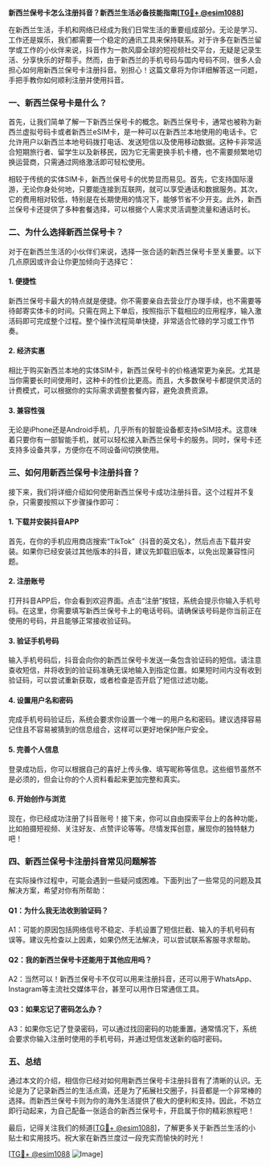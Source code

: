 **新西兰保号卡怎么注册抖音？新西兰生活必备技能指南[[TG💪+ @esim1088](https://t.me/s/esim1088)]**

在新西兰生活，手机和网络已经成为我们日常生活的重要组成部分。无论是学习、工作还是娱乐，我们都需要一个稳定的通讯工具来保持联系。对于许多在新西兰留学或工作的小伙伴来说，抖音作为一款风靡全球的短视频社交平台，无疑是记录生活、分享快乐的好帮手。然而，由于新西兰的手机号码与国内号码不同，很多人会担心如何用新西兰保号卡注册抖音。别担心！这篇文章将为你详细解答这一问题，手把手教你如何顺利注册并使用抖音。

### 一、新西兰保号卡是什么？

首先，让我们简单了解一下新西兰保号卡的概念。新西兰保号卡，通常也被称为新西兰虚拟号码卡或者新西兰eSIM卡，是一种可以在新西兰本地使用的电话卡。它允许用户以新西兰本地号码拨打电话、发送短信以及使用移动数据。这种卡非常适合短期旅行者、留学生以及新移民，因为它无需更换手机卡槽，也不需要频繁地切换运营商，只需通过网络激活即可轻松使用。

相较于传统的实体SIM卡，新西兰保号卡的优势显而易见。首先，它支持国际漫游，无论你身处何地，只要能连接到互联网，就可以享受通话和数据服务。其次，它的费用相对较低，特别是在长期使用的情况下，能够节省不少开支。此外，新西兰保号卡还提供了多种套餐选择，可以根据个人需求灵活调整流量和通话时长。

### 二、为什么选择新西兰保号卡？

对于在新西兰生活的小伙伴们来说，选择一张合适的新西兰保号卡至关重要。以下几点原因或许会让你更加倾向于选择它：

#### 1. **便捷性**
新西兰保号卡最大的特点就是便捷。你不需要亲自去营业厅办理手续，也不需要等待邮寄实体卡的时间。只需在网上下单后，按照指示下载相应的应用程序，输入激活码即可完成整个过程。整个操作流程简单快捷，非常适合忙碌的学习或工作节奏。

#### 2. **经济实惠**
相比于购买新西兰本地的实体SIM卡，新西兰保号卡的价格通常更为亲民。尤其是当你需要长时间使用时，这种卡的性价比更高。而且，大多数保号卡都提供灵活的计费模式，可以根据你的实际需求调整套餐内容，避免浪费资源。

#### 3. **兼容性强**
无论是iPhone还是Android手机，几乎所有的智能设备都支持eSIM技术。这意味着只要你有一部智能手机，就可以轻松接入新西兰保号卡的服务。同时，保号卡还支持多设备共享，方便你在不同设备间切换使用。

### 三、如何用新西兰保号卡注册抖音？

接下来，我们将详细介绍如何使用新西兰保号卡成功注册抖音。这个过程并不复杂，只需要按照以下步骤操作即可：

#### 1. **下载并安装抖音APP**
首先，在你的手机应用商店搜索“TikTok”（抖音的英文名），然后点击下载并安装。如果你已经安装过其他版本的抖音，建议先卸载旧版本，以免出现兼容性问题。

#### 2. **注册账号**
打开抖音APP后，你会看到欢迎界面。点击“注册”按钮，系统会提示你输入手机号码。在这里，你需要填写新西兰保号卡上的电话号码。请确保该号码是你当前正在使用的号码，并且能够正常接收验证码。

#### 3. **验证手机号码**
输入手机号码后，抖音会向你的新西兰保号卡发送一条包含验证码的短信。请注意查收短信，并将收到的验证码准确无误地输入到指定位置。如果短时间内没有收到验证码，可以尝试重新获取，或者检查是否开启了短信过滤功能。

#### 4. **设置用户名和密码**
完成手机号码验证后，系统会要求你设置一个唯一的用户名和密码。建议选择容易记住且不容易被猜到的信息组合，这样可以更好地保护账户安全。

#### 5. **完善个人信息**
登录成功后，你可以根据自己的喜好上传头像、填写昵称等信息。这些细节虽然不是必须的，但会让你的个人资料看起来更加完整和真实。

#### 6. **开始创作与浏览**
现在，你已经成功注册了抖音账号！接下来，你可以自由探索平台上的各种功能，比如拍摄短视频、关注好友、点赞评论等等。尽情发挥创意，展现你的独特魅力吧！

### 四、新西兰保号卡注册抖音常见问题解答

在实际操作过程中，可能会遇到一些疑问或困难。下面列出了一些常见的问题及其解决方案，希望对你有所帮助：

#### Q1：为什么我无法收到验证码？
A1：可能的原因包括网络信号不稳定、手机设置了短信拦截、输入的手机号码有误等。建议先检查以上因素，如果仍然无法解决，可以尝试联系客服寻求帮助。

#### Q2：我的新西兰保号卡还能用于其他应用吗？
A2：当然可以！新西兰保号卡不仅可以用来注册抖音，还可以用于WhatsApp、Instagram等主流社交媒体平台，甚至可以用作日常通信工具。

#### Q3：如果忘记了密码怎么办？
A3：如果你忘记了登录密码，可以通过找回密码的功能重置。通常情况下，系统会要求你输入注册时使用的手机号码，并通过短信发送新的临时密码。

### 五、总结

通过本文的介绍，相信你已经对如何用新西兰保号卡注册抖音有了清晰的认识。无论是为了记录新西兰的生活点滴，还是为了拓展社交圈子，抖音都是一个非常棒的选择。而新西兰保号卡则为你的海外生活提供了极大的便利和支持。因此，不妨立即行动起来，为自己配备一张适合的新西兰保号卡，开启属于你的精彩旅程吧！

最后，记得关注我们的频道[[TG💪+ @esim1088](https://t.me/s/esim1088)]，了解更多关于新西兰生活的小贴士和实用技巧。祝大家在新西兰度过一段充实而愉快的时光！

[[TG💪+ @esim1088](https://t.me/s/esim1088) ![Image](https://i.postimg.cc/4NQfJmqS/Snipaste-2025-05-13-00-14-12.png)]